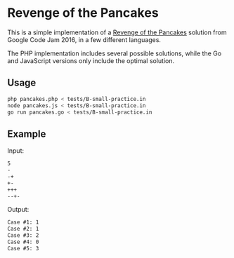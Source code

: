 # Revenge of the Pancakes

This is a simple implementation of a [Revenge of the Pancakes](https://code.google.com/codejam/contest/6254486/dashboard) solution from Google Code Jam 2016, in a few different languages.

The PHP implementation includes several possible solutions, while the Go and JavaScript versions only include the optimal solution.

## Usage

```bash
php pancakes.php < tests/B-small-practice.in
node pancakes.js < tests/B-small-practice.in
go run pancakes.go < tests/B-small-practice.in
```

## Example

Input:

```txt
5
-
-+
+-
+++
--+-
```

Output:

```txt
Case #1: 1
Case #2: 1
Case #3: 2
Case #4: 0
Case #5: 3
```
